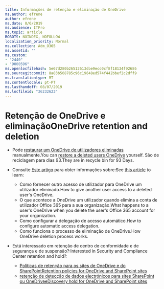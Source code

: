 ```yaml
---
title: Informações de retenção e eliminação de OneDrive
ms.author: efrene
author: efrene
ms.date: 8/6/2019
ms.audience: ITPro
ms.topic: article
ROBOTS: NOINDEX, NOFOLLOW
localization_priority: Normal
ms.collection: Adm_O365
ms.assetid: ''
ms.custom:
- "2440"
- "9000596"
ms.openlocfilehash: 5e67d280b26512613dbe9ecc0cf8f18134f92686
ms.sourcegitcommit: 8a83b508785c96c19648ed574f442bbef2c2dff9
ms.translationtype: MT
ms.contentlocale: pt-PT
ms.lasthandoff: 08/07/2019
ms.locfileid: "36232623"
---
```

# <a name="onedrive-retention-and-deletion"></a><span data-ttu-id="71678-102">Retenção de OneDrive e eliminação</span><span class="sxs-lookup"><span data-stu-id="71678-102">OneDrive retention and deletion</span></span>

- <span data-ttu-id="71678-103">Pode [restaurar um OneDrive de utilizadores eliminadas](https://docs.microsoft.com/onedrive/restore-deleted-onedrive) manualmente.</span><span class="sxs-lookup"><span data-stu-id="71678-103">You can [restore a deleted users OneDrive](https://docs.microsoft.com/onedrive/restore-deleted-onedrive) yourself.</span></span> <span data-ttu-id="71678-104">São de reciclagem para dias 93.</span><span class="sxs-lookup"><span data-stu-id="71678-104">They are in recycle bin for 93 Days.</span></span> 

- <span data-ttu-id="71678-105">Consulte [Este artigo](https://docs.microsoft.com/onedrive/restore-deleted-onedrive) para obter informações sobre:</span><span class="sxs-lookup"><span data-stu-id="71678-105">See [this article](https://docs.microsoft.com/onedrive/restore-deleted-onedrive) to learn:</span></span>
    - <span data-ttu-id="71678-106">Como fornecer outro acesso de utilizador para OneDrive um utilizador eliminado.</span><span class="sxs-lookup"><span data-stu-id="71678-106">How to give another user access to a deleted user's OneDrive.</span></span>
    - <span data-ttu-id="71678-107">O que acontece a OneDrive um utilizador quando elimina a conta de utilizador Office 365 para a sua organização.</span><span class="sxs-lookup"><span data-stu-id="71678-107">What happens to a user's OneDrive when you delete the user's Office 365 account for your organization.</span></span>
    - <span data-ttu-id="71678-108">Como configurar a delegação de acesso automático.</span><span class="sxs-lookup"><span data-stu-id="71678-108">How to configure automatic access delegation.</span></span>
    - <span data-ttu-id="71678-109">Como funciona o processo de eliminação de OneDrive.</span><span class="sxs-lookup"><span data-stu-id="71678-109">How OneDrive deletion process works.</span></span>

- <span data-ttu-id="71678-110">Está interessado em retenção de centro de conformidade e de segurança e de suspensão?:</span><span class="sxs-lookup"><span data-stu-id="71678-110">Interested in Security and Compliance Center retention and hold?:</span></span>
    - [<span data-ttu-id="71678-111">Políticas de retenção para os sites de OneDrive e do SharePoint</span><span class="sxs-lookup"><span data-stu-id="71678-111">Retention policies for OneDrive and SharePoint sites</span></span>](https://docs.microsoft.com/office365/securitycompliance/retention-policies?redirectSourcePath=%252farticle%252f5e377752-700d-4870-9b6d-12bfc12d2423#content-in-onedrive-accounts-and-sharepoint-sites)
    - [<span data-ttu-id="71678-112">retenção de detecção de dados electrónicos para sites SharePoint ou OneDrive</span><span class="sxs-lookup"><span data-stu-id="71678-112">eDiscovery hold for OneDrive and SharePoint sites</span></span>](https://docs.microsoft.com/office365/securitycompliance/ediscovery-cases#step-4-place-content-locations-on-hold)



